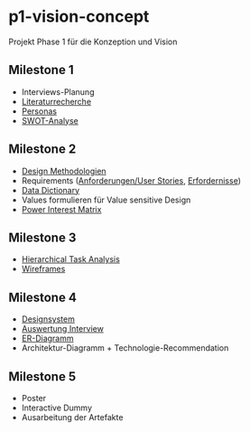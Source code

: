 # p1-vision-concept
Projekt Phase 1 für die Konzeption und Vision

## Milestone 1

- Interviews-Planung
- [Literaturrecherche](Milestone%201/Domain%20Research.md)
- [Personas](Milestone%201/Personas.md)
- [SWOT-Analyse](Milestone%201/SWOT%20Analyse.md)

## Milestone 2

- [Design Methodologien](Milestone%202/Design%20Methodologien.md)
- Requirements ([Anforderungen/User Stories](Milestone%202/anforderungen.md), [Erfordernisse](Milestone%202/erfordernisse.md))
- [Data Dictionary](Milestone%202/datadictionary.md)
- Values formulieren für Value sensitive Design
- [Power Interest Matrix](Milestone%202/power%20interest%20matrix.md)

## Milestone 3

- [Hierarchical Task Analysis](Milestone%203/HTA.md)
- [Wireframes](Milestone%203/Wireframes.md)

## Milestone 4

- [Designsystem](Milestone%204/designsystem.md)
- [Auswertung Interview](Milestone%204/Auswertung%20Interview.md)
- [ER-Diagramm](Milestone%204/ErDiagram.md)
- Architektur-Diagramm + Technologie-Recommendation

## Milestone 5

- Poster
- Interactive Dummy
- Ausarbeitung der Artefakte

